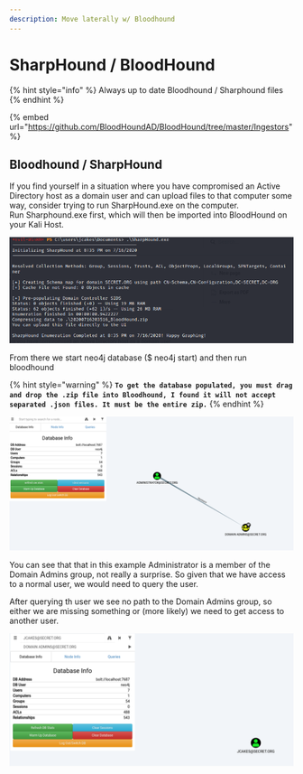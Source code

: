 ```yaml
---
description: Move laterally w/ Bloodhound
---
```


# SharpHound / BloodHound



{% hint style="info" %}
Always up to date Bloodhound / Sharphound files
{% endhint %}

{% embed url="https://github.com/BloodHoundAD/BloodHound/tree/master/Ingestors" %}

## Bloodhound / SharpHound

If you find yourself in a situation where you have compromised an Active Directory host as a domain user and can upload files to that computer some way, consider trying to run SharpHound.exe on the computer.\
Run Sharphound.exe first, which will then be imported into BloodHound on your Kali Host.

![Running Sharphound.exe](<../../.gitbook/assets/image (5) (1).png>)

From there we start neo4j database ($ neo4j start) and then run bloodhound

{% hint style="warning" %}
**`To get the database populated, you must drag and drop the .zip file into Bloodhound, I found it will not accept separated .json files. It must be the entire zip.`**
{% endhint %}

![](<../../.gitbook/assets/image (6) (1).png>)

You can see that that in this example Administrator is a member of the Domain Admins group, not really a surprise. So given that we have access to a normal user, we would need to query the user.

After querying th user we see no path to the Domain Admins group, so either we are missing something or (more likely) we need to get access to another user.

![](<../../.gitbook/assets/image (7) (1).png>)
